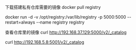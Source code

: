 下载搭建私有仓库需要的镜像
docker pull registry

docker run -d -v /opt/registry:/var/lib/registry -p 5000:5000 --restart=always --name registry registry

查看仓库里的镜像
curl http://192.168.37.129:5000/v2/_catalog



curl http://192.168.5.8:5001/v2/_catalog

